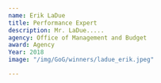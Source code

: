 ```yaml
---
name: Erik LaDue
title: Performance Expert
description: Mr. LaDue.....
agency: Office of Management and Budget
award: Agency
Year: 2018
image: "/img/GoG/winners/ladue_erik.jpeg"

---
```

